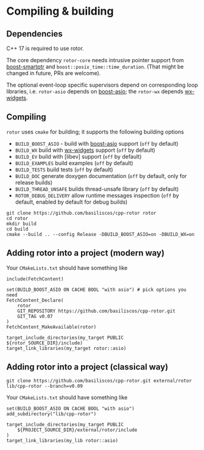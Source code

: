 # Compiling & building

## Dependencies

[boost-smartptr]: https://www.boost.org/doc/libs/release/libs/smart_ptr/ "Boost Smart Pointers"
[boost-asio]: https://www.boost.org/doc/libs/release/libs/asio/ "Boost Asio"
[wx-widgets]: https://www.wxwidgets.org/ "wxWidgets"
[ev]: http://software.schmorp.de/pkg/libev.html

C++ 17 is required to use rotor.

The core dependency `rotor-core` needs intrusive pointer support from [boost-smartptr] 
and `boost::posix_time::time_duration`. (That might be changed in future, PRs are welcome).

The optional event-loop specific supervisors depend on corresponding loop libraries, i.e.
`rotor-asio` depends on [boost-asio]; the `rotor-wx` depends [wx-widgets].

## Compiling

`rotor` uses `cmake` for building; it supports the following building options

- `BUILD_BOOST_ASIO` - build with [boost-asio] support (`off` by default)
- `BUILD_WX` build with [wx-widgets] support (`off` by default)
- `BUILD_EV` build with [libev] support (`off` by default)
- `BUILD_EXAMPLES` build examples (`off` by default)
- `BUILD_TESTS` build tests (`off` by default)
- `BUILD_DOC` generate doxygen documentation (`off` by default, only for release builds)
- `BUILD_THREAD_UNSAFE` builds thread-unsafe library (`off` by default)
- `ROTOR_DEBUG_DELIVERY` allow runtime messages inspection (`off` by default, enabled by default for debug builds)

~~~
git clone https://github.com/basiliscos/cpp-rotor rotor
cd rotor
mkdir build
cd build
cmake --build .. --config Release -DBUILD_BOOST_ASIO=on -DBUILD_WX=on
~~~

## Adding rotor into a project (modern way)

Your `CMakeLists.txt` should have something like

~~~
include(FetchContent)

set(BUILD_BOOST_ASIO ON CACHE BOOL "with asio") # pick options you need
FetchContent_Declare(
    rotor
    GIT_REPOSITORY https://github.com/basiliscos/cpp-rotor.git
    GIT_TAG v0.07
)
FetchContent_MakeAvailable(rotor)

target_include_directories(my_target PUBLIC ${rotor_SOURCE_DIR}/include)
target_link_libraries(my_target rotor::asio)
~~~

## Adding rotor into a project (classical way)

~~~
git clone https://github.com/basiliscos/cpp-rotor.git external/rotor lib/cpp-rotor --branch=v0.09
~~~

Your `CMakeLists.txt` should have something like

~~~
set(BUILD_BOOST_ASIO ON CACHE BOOL "with asio")
add_subdirectory("lib/cpp-rotor")

target_include_directories(my_target PUBLIC
    ${PROJECT_SOURCE_DIR}/external/rotor/include
)
target_link_libraries(my_lib rotor::asio)
~~~
